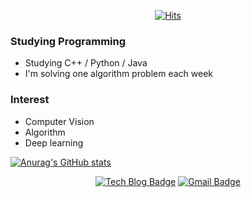 <div align=center>
  
[![Hits](https://hits.seeyoufarm.com/api/count/incr/badge.svg?url=https%3A%2F%2Fgithub.com%2Flkt9899&count_bg=%2379C83D&title_bg=%23555555&icon=&icon_color=%23E7E7E7&title=hits&edge_flat=false)](https://hits.seeyoufarm.com)

</div>

### Studying Programming
- Studying C++ / Python / Java
- I'm solving one algorithm problem each week

### Interest
- Computer Vision
- Algorithm
- Deep learning


[![Anurag's GitHub stats](https://github-readme-stats.vercel.app/api?username=lkt9899&show_icons=true&theme=dracula)](https://github.com/anuraghazra/github-readme-stats)


<div align=center>

[![Tech Blog Badge](http://img.shields.io/badge/-Tech%20blog-black?style=flat-square&logo=github&link=https://lkt9899.github.io/)](https://lkt9899.github.io/) 
[![Gmail Badge](https://img.shields.io/badge/-Gmail-d14836?style=flat-square&logo=Gmail&logoColor=white&link=mailto:austkd89@gmail.com)](mailto:austkd89@gmail.com)

</div>
<!--
**lkt9899/lkt9899** is a ✨ _special_ ✨ repository because its `README.md` (this file) appears on your GitHub profile.

Here are some ideas to get you started:

- 🔭 I’m currently working on ...
- 🌱 I’m currently learning ...
- 👯 I’m looking to collaborate on ...
- 🤔 I’m looking for help with ...
- 💬 Ask me about ...
- 📫 How to reach me: ...
- 😄 Pronouns: ...
- ⚡ Fun fact: ...
-->
